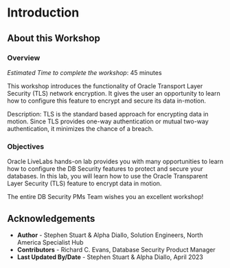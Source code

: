 # Introduction

## About this Workshop
### Overview
*Estimated Time to complete the workshop*: 45 minutes

This workshop introduces the functionality of Oracle Transport Layer Security (TLS) network encryption. It gives the user an opportunity to learn how to configure this feature to encrypt and secure its data in-motion.

Description: TLS is the standard based approach for encrypting data in motion. Since TLS provides one-way authentication or mutual two-way authentication, it minimizes the chance of a breach. 

### Objectives
Oracle LiveLabs hands-on lab provides you with many opportunities to learn how to configure the DB Security features to protect and secure your databases. In this lab, you will learn how to use the Oracle Transparent Layer Security (TLS) feature to encrypt data in motion.

The entire DB Security PMs Team wishes you an excellent workshop!

## Acknowledgements
- **Author** - Stephen Stuart & Alpha Diallo, Solution Engineers, North America Specialist Hub
- **Contributors** - Richard C. Evans, Database Security Product Manager 
- **Last Updated By/Date** - Stephen Stuart & Alpha Diallo, April 2023
